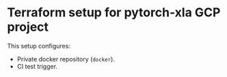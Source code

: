 # Terraform setup for pytorch-xla GCP project

This setup configures:
* Private docker repository (`docker`).
* CI test trigger.